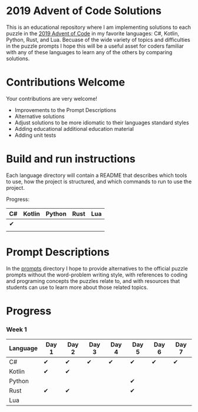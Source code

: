 # 2019 Advent of Code Solutions

This is an educational repository where I am implementing solutions to each puzzle in the [2019 Advent of Code](https://adventofcode.com/2019) in my favorite languages: C#, Kotlin, Python, Rust, and Lua. Becuase of the wide variety of topics and difficulties in the puzzle prompts I hope this will be a useful asset for coders familiar with any of these languages to learn any of the others by comparing solutions. 

# Contributions Welcome

Your contributions are very welcome! 
 * Improvements to the Prompt Descriptions
 * Alternative solutions
 * Adjust solutions to be more idiomatic to their languages standard styles
 * Adding educational additional education material
 * Adding unit tests
 
# Build and run instructions

Each language directory will contain a README that describes which tools to use, how the project is structured, and which commands to run to use the project.

Progress:

| C# | Kotlin | Python | Rust | Lua |
|----|--------|--------|------|-----|
| ✔  |        |        |      |     |
|    |        |        |      |     |


# Prompt Descriptions

In the [prompts](prompts/) directory I hope to provide alternatives to the official puzzle prompts without the word-problem writing style, with references to coding and programing concepts the puzzles relate to, and with resources that students can use to learn more about those related topics.

# Progress

### Week 1

| Language | Day 1 | Day 2 | Day 3 | Day 4 | Day 5 | Day 6 | Day 7 |
|----------|-------|-------|-------|-------|-------|-------|-------|
| C#       | ✔     | ✔    | ✔     | ✔    | ✔     | ✔    | ✔     |
| Kotlin   | ✔     | ✔    |       |       |       |       |       |
| Python   |       |       |       |       | ✔     |       |       |
| Rust     | ✔     | ✔    |       |       | ✔     |       |       |
| Lua      |       |       |       |       |       |       |       |

